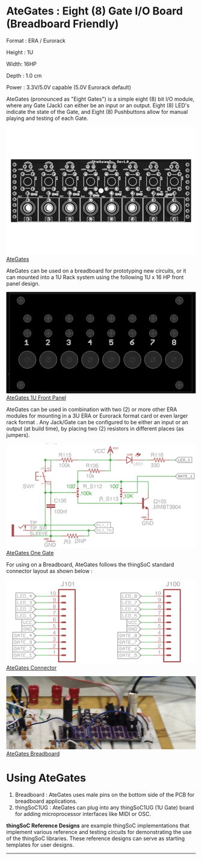 # AteGates : Eight (8) Gate I/O Board (Breadboard Friendly) 

Format : ERA / Eurorack

Height : 1U 

Width: 16HP

Depth : 1.0 cm

Power : 3.3V/5.0V capable (5.0V Eurorack default)

AteGates (pronounced as "Eight Gates") is a simple eight (8) bit I/O module,
where any Gate (Jack) can either be an input or an output.
Eight (8) LED's indicate the state of the Gate, and Eight (8) Pushbuttons allow
for manual playing and testing of each Gate.

[![thingSoC AteGates](https://github.com/PatternAgents/AteGates/blob/master/AteGates/images/AteGates_top.png?raw=true)AteGates](https://github.com/patternagents/AteGates)

AteGates can be used on a breadboard for prototyping new circuits,
or it can mounted into a 1U Rack system using the following 1U x 16 HP front panel design.

[![AteGates 1U Front Panel](https://github.com/PatternAgents/AteGates/blob/master/AteGates/images/AteGates_panel.png?raw=true)AteGates 1U Front Panel](https://github.com/patternagents/AteGates)

AteGates can be used in combination with two (2) or more other ERA modules
for mounting in a 3U ERA or Eurorack format card or even larger rack format
.
Any Jack/Gate can be configured to be either an input or an output (at build time),
by placing two (2) resistors in different places (as jumpers).

[![AteGates One Gate](https://github.com/PatternAgents/AteGates/blob/master/AteGates/images/OneGate.png?raw=true)AteGates One Gate](https://github.com/patternagents/AteGates)

For using on a Breadboard, AteGates follows the thingSoC standard connector layout as shown below :

[![AteGates Connector](https://github.com/PatternAgents/AteGates/blob/master/AteGates/images/AteGates_connector_sch.png?raw=true)AteGates Connector](https://github.com/patternagents/AteGates)

[![AteGates Breadboard](https://github.com/PatternAgents/AteGates/blob/master/AteGates/images/AteGates_bb.png?raw=true)AteGates Breadboard](https://github.com/patternagents/AteGates)

# Using AteGates

1) Breadboard : AteGates uses male pins on the bottom side of the PCB for breadboard applications.
2) thingSoC1UG : AteGates can plug into any thingSoC1UG (1U Gate) board for adding microprocessor interfaces like MIDI or OSC.


**thingSoC Reference Designs** are example thingSoC implementations that implement
various reference and testing circuits for demonstrating the use of the thingSoC libraries.
These reference designs can serve as starting templates for user designs.

---------------------------------------

